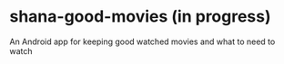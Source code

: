 # shana-good-movies (in progress)
An Android app for keeping good watched movies and what to need to watch
